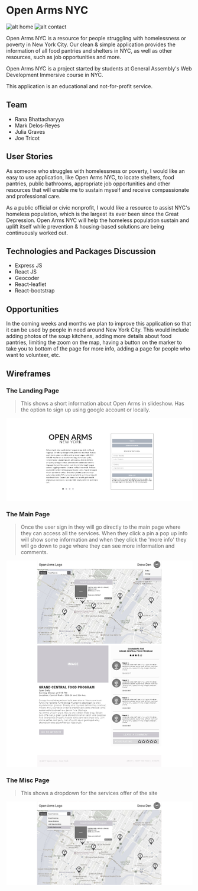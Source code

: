 # Open Arms NYC

![alt home](/images/screenshots/home.png)
![alt contact](/images/screenshots/contact.png)

Open Arms NYC is a resource for people struggling with homelessness or poverty in New York City. Our clean & simple application provides the information of all food pantries and shelters in NYC, as well as other resources, such as job opportunities and more.

Open Arms NYC is a project started by students at General Assembly's Web Development Immersive course in NYC.

This application is an educational and not-for-profit service.

## Team

- Rana Bhattacharyya
- Mark Delos-Reyes
- Julia Graves
- Joe Tricot

## User Stories

As someone who struggles with homelessness or poverty, I would like an easy to use application, like Open Arms NYC, to locate shelters, food pantries, public bathrooms, appropriate job opportunities and other resources that will enable me to sustain myself and receive compassionate and professional care.

As a public official or civic nonprofit, I would like a resource to assist NYC's homeless population, which is the largest its ever been since the Great Depression. Open Arms NYC will help the homeless population sustain and uplift itself while prevention & housing-based solutions are being continuously worked out.

## Technologies and Packages Discussion

- Express JS
- React JS
- Geocoder
- React-leaflet
- React-bootstrap

## Opportunities

In the coming weeks and months we plan to improve this application so that it can be used by people in need around New York City. This would include adding photos of the soup kitchens, adding more details about food pantries, limiting the zoom on the map, having a button on the marker to take you to bottom of the page for more info, adding a page for people who want to volunteer, etc.

## Wireframes
### The Landing Page
> This shows a short information about Open Arms in slideshow. Has the option to sign up using google account or locally.

![alt landing page](/images/Mock-up/Landing-Page.jpg)

### The Main Page
> Once the user sign in they will go directly to the main page where they can access all the services. When they click a pin a pop up info will show some information and when they click the 'more info' they will go down to page where they can see more information and comments.

![alt landing page](/images/Mock-up/Main-Page.jpg)

### The Misc Page
> This shows a dropdown for the services offer of the site

![alt landing page](/images/Mock-up/Misc.jpg)
